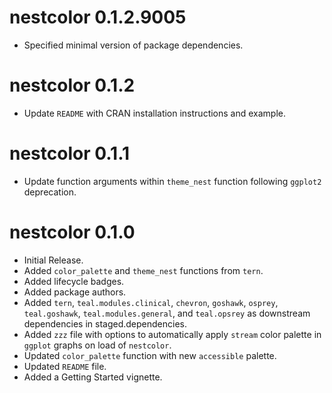 # nestcolor 0.1.2.9005

* Specified minimal version of package dependencies.

# nestcolor 0.1.2

* Update `README` with CRAN installation instructions and example.

# nestcolor 0.1.1

* Update function arguments within `theme_nest` function following `ggplot2` deprecation.

# nestcolor 0.1.0

* Initial Release.
* Added `color_palette` and `theme_nest` functions from `tern`.
* Added lifecycle badges.
* Added package authors.
* Added `tern`, `teal.modules.clinical`, `chevron`, `goshawk`, `osprey`, `teal.goshawk`, `teal.modules.general`, and `teal.opsrey`
  as downstream dependencies in staged.dependencies.
* Added `zzz` file with options to automatically apply `stream` color palette in `ggplot` graphs on load of `nestcolor`.
* Updated `color_palette` function with new `accessible` palette.
* Updated `README` file.
* Added a Getting Started vignette.
